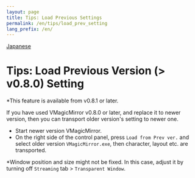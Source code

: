 ```yaml
---
layout: page
title: Tips: Load Previous Settings
permalink: /en/tips/load_prev_setting
lang_prefix: /en/
---
```


[Japanese](../../tips/load_prev_setting)

# Tips: Load Previous Version (> v0.8.0) Setting 

*This feature is available from v0.8.1 or later.

If you have used VMagicMirror v0.8.0 or later, and replace it to newer version, then you can transport older version's setting to newer one.

* Start newer version VMagicMirror.
* On the right side of the control panel, press `Load from Prev ver.` and select older version `VMagicMirror.exe`, then character, layout etc. are transported.

*Window position and size might not be fixed. In this case, adjust it by turning off  `Streaming` tab > `Transparent Window`.
